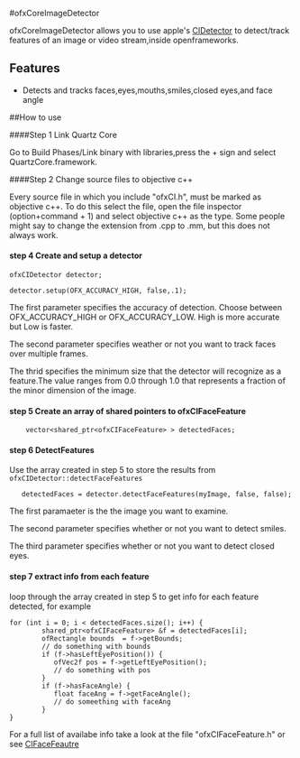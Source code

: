 #ofxCoreImageDetector

ofxCoreImageDetector allows you to use apple's [CIDetector](https://developer.apple.com/library/ios/documentation/CoreImage/Reference/CIDetector_Ref/Reference/Reference.html#//apple_ref/occ/instm/CIDetector/featuresInImage:options:) to detect/track features of an image or video stream,inside openframeworks.

## Features

* Detects and tracks faces,eyes,mouths,smiles,closed eyes,and face angle

##How to use 

####Step 1 Link Quartz Core

Go to Build Phases/Link binary with libraries,press the + sign and select QuartzCore.framework.

####Step 2 Change source files to objective c++

Every source file in which you include "ofxCI.h", must be marked as objective c++. To do this select the file, open the file inspector (option+command + 1) and select objective c++ as the type. Some people might say to change the extension from .cpp to .mm, but this does not always work. 

#### step 4 Create and setup a detector

```
ofxCIDetector detector;
```

```
detector.setup(OFX_ACCURACY_HIGH, false,.1);
```
The first parameter specifies the accuracy of detection. Choose between OFX_ACCURACY_HIGH or OFX_ACCURACY_LOW. High is more accurate but Low is faster. 

The second parameter specifies weather or not you want to track faces over multiple frames. 

The thrid specifies the minimum size that the detector will recognize as a feature.The value ranges from 0.0 through 1.0 that represents a fraction of the minor dimension of the image.



#### step 5 Create an array of shared pointers to ofxCIFaceFeature

```
    vector<shared_ptr<ofxCIFaceFeature> > detectedFaces;

```

#### step 6 DetectFeatures

Use the array created in step 5 to store the results from `ofxCIDetector::detectFaceFeatures`

```
   detectedFaces = detector.detectFaceFeatures(myImage, false, false);

```
The first paramaeter is the the image you want to examine.

The second parameter specifies whether or not you want to detect smiles.

The third parameter specifies  whether or not you want to detect closed eyes.

#### step 7 extract info from each feature 
loop through the array created in step 5 to get info for each feature detected, for example

```
for (int i = 0; i < detectedFaces.size(); i++) {
        shared_ptr<ofxCIFaceFeature> &f = detectedFaces[i];
        ofRectangle bounds  = f->getBounds;
        // do something with bounds
        if (f->hasLeftEyePosition()) {
           ofVec2f pos = f->getLeftEyePosition();
           // do something with pos
        }
        if (f->hasFaceAngle) {
           float faceAng = f->getFaceAngle();
           // do someething with faceAng
        }
}

```

For a full list of availabe info take a look at the file "ofxCIFaceFeature.h" or see [CIFaceFeautre](https://developer.apple.com/library/mac/documentation/CoreImage/Reference/CIFaceFeature/Reference/Reference.html)
